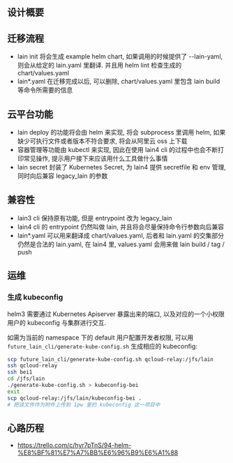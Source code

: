 ## 设计概要

## 迁移流程

* lain init 将会生成 example helm chart, 如果调用的时候提供了 --lain-yaml, 则会从给定的 lain.yaml 里翻译. 并且用 helm lint 检查生成的 chart/values.yaml
* lain*.yaml 在迁移完成以后, 可以删除, chart/values.yaml 里包含 lain build 等命令所需要的信息

## 云平台功能

* lain deploy 的功能将会由 helm 来实现, 将会 subprocess 里调用 helm, 如果缺少可执行文件或者版本不符合要求, 将会从阿里云 oss 上下载
* 容器管理等功能由 kubectl 来实现, 因此在使用 lain4 cli 的过程中也会不断打印常见操作, 提示用户接下来应该用什么工具做什么事情
* lain secret 封装了 Kubernetes Secret, 为 lain4 提供 secretfile 和 env 管理, 同时向后兼容 legacy_lain 的参数

## 兼容性

* lain3 cli 保持原有功能, 但是 entrypoint 改为 legacy_lain
* lain4 cli 的 entrypoint 仍然叫做 lain, 并且将会尽量保持命令行参数向后兼容
* lain*.yaml 可以用来翻译成 chart/values.yaml, 后者和 lain.yaml 的交集部分仍然是合法的 lain.yaml, 在 lain4 里, values.yaml 会用来做 lain build / tag / push

## 运维

### 生成 kubeconfig

helm3 需要通过 Kubernetes Apiserver 暴露出来的端口, 以及对应的一个小权限用户的 kubeconfig 与集群进行交互.

如需为当前的 namespace 下的 default 用户配置开发者权限, 可以用 `future_lain_cli/generate-kube-config.sh` 生成相应的 kubeconfig:

```bash
scp future_lain_cli/generate-kube-config.sh qcloud-relay:/jfs/lain
ssh qcloud-relay
ssh bei1
cd /jfs/lain
./generate-kube-config.sh > kubeconfig-bei
exit
scp qcloud-relay:/jfs/lain/kubeconfig-bei .
# 把该文件作为附件上传到 1pw 里的 kubeconfig 这一项目中
```

## 心路历程

* https://trello.com/c/hyr7pTnS/94-helm-%E8%BF%81%E7%A7%BB%E6%96%B9%E6%A1%88
